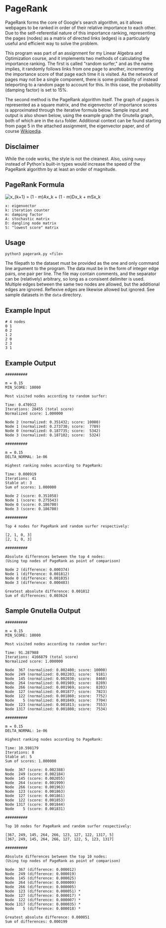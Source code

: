 # PageRank

PageRank forms the core of Google's search algorithm, as it allows webpages to be ranked in order of their relative importance to each other. Due to the self-referential nature of this importance ranking, representing the pages (nodes) as a matrix of directed links (edges) is a particularly useful and efficient way to solve the problem.

This program was part of an assignment for my Linear Algebra and Optimization course, and it implements two methods of calculating the importance ranking. The first is called "random surfer," and as the name implies, it randomly follows links from one page to another, incrementing the importance score of that page each time it is visited. As the network of pages may not be a single component, there is some probability of instead teleporting to a random page to account for this. In this case, the probability (damping factor) is set to 15%.

The second method is the PageRank algorithm itself. The graph of pages is represented as a square matrix, and the eigenvector of importance scores is approximated through the iterative formula below. Sample input and output is also shown below, using the example graph the Gnutella graph, both of which are in the `data` folder. Additional context can be found starting from page 5 in the attached assignment, the eigenvector paper, and of course [Wikipedia](https://en.wikipedia.org/wiki/PageRank).

## Disclaimer

While the code works, the style is not the cleanest. Also, using `numpy` instead of Python's built-in types would increase the speed of the PageRank algorithm by at least an order of magnitude.

## PageRank Formula

![x_{k+1} = (1 - m)Ax_k + (1 - m)Dx_k + mSx_k](https://render.githubusercontent.com/render/math?math=x_%7Bk%2B1%7D%20%3D%20(1%20-%20m)Ax_k%20%2B%20(1%20-%20m)Dx_k%20%2B%20mSx_k)

[comment]: # (https://gist.github.com/a-rodin/fef3f543412d6e1ec5b6cf55bf197d7b)
[comment]: # (https://alexanderrodin.com/github-latex-markdown)

```
x: eigenvector
k: iteration counter
m: damping factor
A: stochastic matrix
D: dangling node matrix
S: "lowest score" matrix
```

## Usage

```
python3 pagerank.py <file>
```

The filepath to the dataset must be provided as the one and only command line argument to the program. The data must be in the form of integer edge pairs, one pair per line. The file may contain comments, and the separator can be (relatively) arbitrary, so long as a consisent delimiter is used. Multiple edges between the same two nodes are allowed, but the additional edges are ignored. Reflexive edges are likewise allowed but ignored. See sample datasets in the `data` directory.

## Example Input

```
# 4 nodes
0 1
0 2
1 2
2 0
2 3
3 1
```

## Example Output

```
##########

m = 0.15
MIN_SCORE: 10000

Most visited nodes according to random surfer:

Time: 0.470912
Iterations: 28455 (total score)
Normalized score: 1.000000

Node 2 (normalized: 0.351432; score: 10000)
Node 1 (normalized: 0.273730; score:  7789)
Node 0 (normalized: 0.187735; score:  5342)
Node 3 (normalized: 0.187102; score:  5324)

##########

m = 0.15
DELTA_NORMAL: 1e-06

Highest ranking nodes according to PageRank:

Time: 0.000919
Iterations: 41
Stable at: 3
Sum of scores: 1.000000

Node 2 (score: 0.351058)
Node 1 (score: 0.275543)
Node 0 (score: 0.186700)
Node 3 (score: 0.186700)

##########

Top 4 nodes for PageRank and random surfer respectively:

[2, 1, 0, 3]
[2, 1, 0, 3]

##########

Absolute differences between the top 4 nodes:
(Using top nodes of PageRank as point of comparison)

Node 2 (difference: 0.000374)
Node 1 (difference: 0.001812)
Node 0 (difference: 0.001035)
Node 3 (difference: 0.000403)

Greatest absolute difference: 0.001812
Sum of differences: 0.003624
```

## Sample Gnutella Output

```
##########

m = 0.15
MIN_SCORE: 10000

Most visited nodes according to random surfer:

Time: 91.287988
Iterations: 4166879 (total score)
Normalized score: 1.000000

Node  367 (normalized: 0.002400; score: 10000)
Node  249 (normalized: 0.002203; score:  9181)
Node  145 (normalized: 0.002030; score:  8460)
Node  264 (normalized: 0.001989; score:  8289)
Node  266 (normalized: 0.001969; score:  8203)
Node  127 (normalized: 0.001877; score:  7823)
Node  122 (normalized: 0.001860; score:  7752)
Node    5 (normalized: 0.001849; score:  7704)
Node  123 (normalized: 0.001813; score:  7553)
Node 1317 (normalized: 0.001808; score:  7534)

##########

m = 0.15
DELTA_NORMAL: 1e-06

Highest ranking nodes according to PageRank:

Time: 10.598179
Iterations: 8
Stable at: 5
Sum of scores: 1.000000

Node  367 (score: 0.002388)
Node  249 (score: 0.002184)
Node  145 (score: 0.002055)
Node  264 (score: 0.001999)
Node  266 (score: 0.001963)
Node  123 (score: 0.001863)
Node  127 (score: 0.001861)
Node  122 (score: 0.001853)
Node 1317 (score: 0.001844)
Node    5 (score: 0.001831)

##########

Top 10 nodes for PageRank and random surfer respectively:

[367, 249, 145, 264, 266, 123, 127, 122, 1317, 5]
[367, 249, 145, 264, 266, 127, 122, 5, 123, 1317]

##########

Absolute differences between the top 10 nodes:
(Using top nodes of PageRank as point of comparison)

Node  367 (difference: 0.000012)
Node  249 (difference: 0.000019)
Node  145 (difference: 0.000025)
Node  264 (difference: 0.000009)
Node  266 (difference: 0.000005)
Node  123 (difference: 0.000051) *
Node  127 (difference: 0.000017) *
Node  122 (difference: 0.000007) *
Node 1317 (difference: 0.000035) *
Node    5 (difference: 0.000018) *

Greatest absolute difference: 0.000051
Sum of differences: 0.000199
```